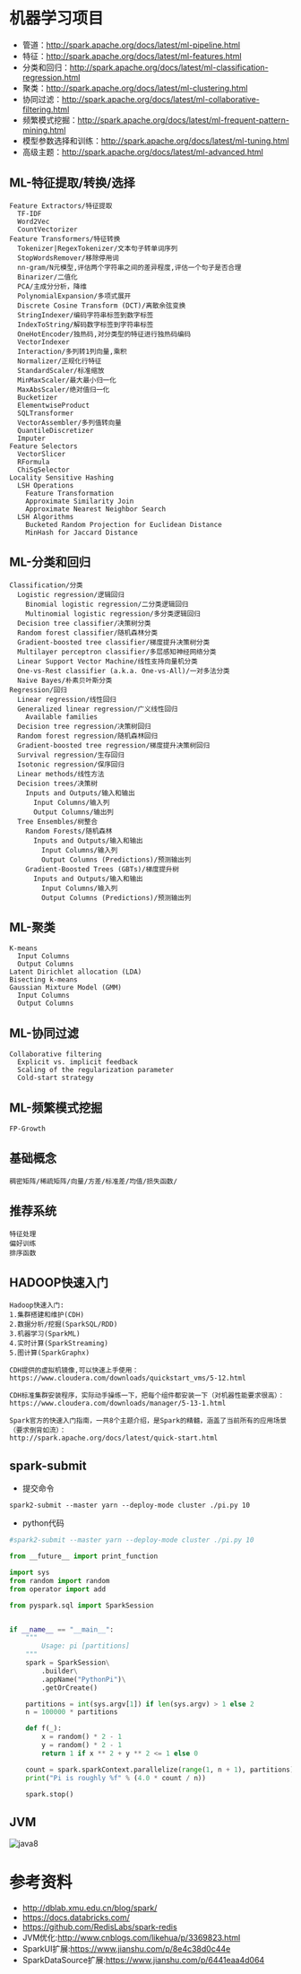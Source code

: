 
# 机器学习项目
- 管道：http://spark.apache.org/docs/latest/ml-pipeline.html
- 特征：http://spark.apache.org/docs/latest/ml-features.html
- 分类和回归：http://spark.apache.org/docs/latest/ml-classification-regression.html
- 聚类：http://spark.apache.org/docs/latest/ml-clustering.html
- 协同过滤：http://spark.apache.org/docs/latest/ml-collaborative-filtering.html
- 频繁模式挖掘：http://spark.apache.org/docs/latest/ml-frequent-pattern-mining.html
- 模型参数选择和训练：http://spark.apache.org/docs/latest/ml-tuning.html
- 高级主题：http://spark.apache.org/docs/latest/ml-advanced.html

## ML-特征提取/转换/选择
```
Feature Extractors/特征提取
  TF-IDF
  Word2Vec
  CountVectorizer
Feature Transformers/特征转换
  Tokenizer|RegexTokenizer/文本句子转单词序列
  StopWordsRemover/移除停用词
  nn-gram/N元模型,评估两个字符串之间的差异程度,评估一个句子是否合理
  Binarizer/二值化
  PCA/主成分分析，降维
  PolynomialExpansion/多项式展开
  Discrete Cosine Transform (DCT)/离散余弦变换
  StringIndexer/编码字符串标签到数字标签
  IndexToString/解码数字标签到字符串标签
  OneHotEncoder/独热码,对分类型的特征进行独热码编码
  VectorIndexer
  Interaction/多列转1列向量,乘积
  Normalizer/正规化行特征
  StandardScaler/标准缩放
  MinMaxScaler/最大最小归一化
  MaxAbsScaler/绝对值归一化
  Bucketizer
  ElementwiseProduct
  SQLTransformer
  VectorAssembler/多列值转向量
  QuantileDiscretizer
  Imputer
Feature Selectors
  VectorSlicer
  RFormula
  ChiSqSelector
Locality Sensitive Hashing
  LSH Operations
    Feature Transformation
    Approximate Similarity Join
    Approximate Nearest Neighbor Search
  LSH Algorithms
    Bucketed Random Projection for Euclidean Distance
    MinHash for Jaccard Distance
```

## ML-分类和回归
```
Classification/分类
  Logistic regression/逻辑回归
    Binomial logistic regression/二分类逻辑回归
    Multinomial logistic regression/多分类逻辑回归
  Decision tree classifier/决策树分类
  Random forest classifier/随机森林分类
  Gradient-boosted tree classifier/梯度提升决策树分类
  Multilayer perceptron classifier/多层感知神经网络分类
  Linear Support Vector Machine/线性支持向量机分类
  One-vs-Rest classifier (a.k.a. One-vs-All)/一对多法分类
  Naive Bayes/朴素贝叶斯分类
Regression/回归
  Linear regression/线性回归
  Generalized linear regression/广义线性回归
    Available families
  Decision tree regression/决策树回归
  Random forest regression/随机森林回归
  Gradient-boosted tree regression/梯度提升决策树回归
  Survival regression/生存回归
  Isotonic regression/保序回归
  Linear methods/线性方法
  Decision trees/决策树
    Inputs and Outputs/输入和输出
      Input Columns/输入列
      Output Columns/输出列
  Tree Ensembles/树整合
    Random Forests/随机森林
      Inputs and Outputs/输入和输出
        Input Columns/输入列
        Output Columns (Predictions)/预测输出列
    Gradient-Boosted Trees (GBTs)/梯度提升树
      Inputs and Outputs/输入和输出
        Input Columns/输入列
        Output Columns (Predictions)/预测输出列
```

## ML-聚类
```
K-means
  Input Columns
  Output Columns
Latent Dirichlet allocation (LDA)
Bisecting k-means
Gaussian Mixture Model (GMM)
  Input Columns
  Output Columns
```

## ML-协同过滤
```
Collaborative filtering
  Explicit vs. implicit feedback
  Scaling of the regularization parameter
  Cold-start strategy
```

## ML-频繁模式挖掘
```
FP-Growth
```

## 基础概念
```
稠密矩阵/稀疏矩阵/向量/方差/标准差/均值/损失函数/
```

## 推荐系统
```
特征处理
偏好训练
排序函数
```

## HADOOP快速入门
```
Hadoop快速入门:
1.集群搭建和维护(CDH)
2.数据分析/挖掘(SparkSQL/RDD)
3.机器学习(SparkML)
4.实时计算(SparkStreaming)
5.图计算(SparkGraphx)

CDH提供的虚拟机镜像,可以快速上手使用：
https://www.cloudera.com/downloads/quickstart_vms/5-12.html

CDH标准集群安装程序，实际动手操练一下，把每个组件都安装一下（对机器性能要求很高）：
https://www.cloudera.com/downloads/manager/5-13-1.html

Spark官方的快速入门指南，一共8个主题介绍，是Spark的精髓，涵盖了当前所有的应用场景（要求倒背如流）：
http://spark.apache.org/docs/latest/quick-start.html
```

## spark-submit
- 提交命令

```shell
spark2-submit --master yarn --deploy-mode cluster ./pi.py 10
```

- python代码

```python
#spark2-submit --master yarn --deploy-mode cluster ./pi.py 10

from __future__ import print_function

import sys
from random import random
from operator import add

from pyspark.sql import SparkSession


if __name__ == "__main__":
    """
        Usage: pi [partitions]
    """
    spark = SparkSession\
        .builder\
        .appName("PythonPi")\
        .getOrCreate()

    partitions = int(sys.argv[1]) if len(sys.argv) > 1 else 2
    n = 100000 * partitions

    def f(_):
        x = random() * 2 - 1
        y = random() * 2 - 1
        return 1 if x ** 2 + y ** 2 <= 1 else 0

    count = spark.sparkContext.parallelize(range(1, n + 1), partitions).map(f).reduce(add)
    print("Pi is roughly %f" % (4.0 * count / n))

    spark.stop()
```

## JVM
![java8](/img/java8.png)

# 参考资料
- http://dblab.xmu.edu.cn/blog/spark/
- https://docs.databricks.com/
- https://github.com/RedisLabs/spark-redis
- JVM优化:http://www.cnblogs.com/likehua/p/3369823.html
- SparkUI扩展:https://www.jianshu.com/p/8e4c38d0c44e
- SparkDataSource扩展:https://www.jianshu.com/p/6441eaa4d064

